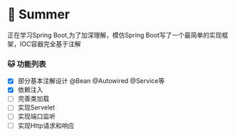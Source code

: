 # :sunflower: Summer
正在学习Spring Boot,为了加深理解，模仿Spring Boot写了一个最简单的实现框架，IOC容器完全基于注解  

### :cat: 功能列表

- [x] 部分基本注解设计 @Bean @Autowired @Service等
- [x] 依赖注入
- [ ] 完善类加载
- [ ] 实现Servelet
- [ ] 实现端口监听
- [ ] 实现Http请求和响应
